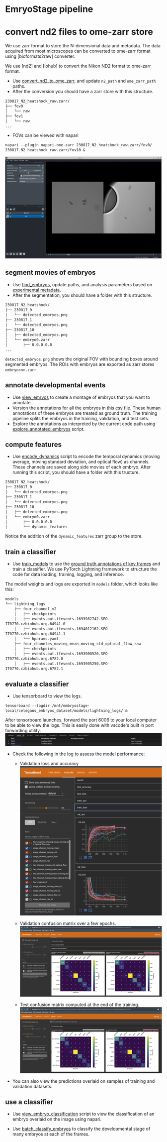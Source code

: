 # EmryoStage pipeline

# convert nd2 files to ome-zarr store


We use zarr format to store the N-dimensional data and metadata. The data acquired from most microscopes can be converted to ome-zarr format using [bioformats2raw] converter.

We use [nd2] and [iohub] to convert the Nikon ND2 format to ome-zarr format.

* Use [convert_nd2_to_ome_zarr](../src/embryostage/scripts/convert_nd2_to_ome_zarr.py), and update `n2_path` and `ome_zarr_path` paths.
* After the conversion you should have a zarr store with this structure.
```
230817_N2_heatshock_raw.zarr/
├── fov0
│   └── raw
├── fov1
│   └── raw
...
```
* FOVs can be viewed with napari

```
napari --plugin napari-ome-zarr 230817_N2_heatshock_raw.zarr/fov0/ 230817_N2_heatshock_raw.zarr/fov10 &
```
![raw images](fovs_raw.png)

## segment movies of embryos
* Use [find_embryos](../src/embryostage/scripts/find_embryos.py), update paths, and analysis parameters based on [experimental metadata](../ground_truth/embryo_metadata.csv).
* After the segmentation, you should have a folder with this structure.
```
230817_N2_heatshock/
├── 230817_0
│   └── detected_embryos.png 
├── 230817_1
│   └── detected_embryos.png
├── 230817_10
│   ├── detected_embryos.png
│   └── embryo0.zarr
│       ├── 0.0.0.0.0
...
```
`detected_embryos.png` shows the original FOV with bounding boxes around segmented embryos. The ROIs with embryos are exported as zarr stores `embryo<n>.zarr`

## annotate developmental events
* Use [view_emryos](../src/embryostage/scripts/view_embryos.py) to create a montage of embryos that you want to annotate.
* Version the annotations for all the embryos in [this csv file](../ground_truth/embryo_developmental_stage.csv). These human annotations of these embryos are treated as ground truth. The training pipeline splits the embryos in the training, validation, and test sets.
* Explore the annotations as interpreted by the current code path using [explore_annotated_embryos](../src/embryostage/scripts/explore_annotated_embryos.py) script.

## compute features
* Use [encode_dynamics](../src/embryostage/scripts/encode_dynamics.py) script to encode the temporal dynamics (moving average, moving standard deviation, and optical flow) as channels. These channels are saved along side movies of each embryo. After running this script, you should have a folder with this tructure.

```
230817_N2_heatshock/
├── 230817_0
│   └── detected_embryos.png
├── 230817_1
│   └── detected_embryos.png
├── 230817_10
│   ├── detected_embryos.png
│   └── embryo0.zarr
│       ├── 0.0.0.0.0
│       └── dynamic_features
```

Notice the addition of the `dynamic_features` zarr group to the store.

## train a classifier
* Use [train_models](../src/embryostage/scripts/train_models.py) to use the [ground truth annotations of key frames](../ground_truth/embryo_developmental_stage.csv) and train a classifier. We use PyTorch Lightning framework to structure the code for data loading, training, logging, and inference.

The model weights and logs are exported in `models` folder, which looks like this:
```
models
└── lightning_logs
    ├── four_channel_v2
    │   ├── checkpoints
    │   ├── events.out.tfevents.1693982742.SFO-IT0770.czbiohub.org.64941.0
    │   ├── events.out.tfevents.1694012162.SFO-IT0770.czbiohub.org.64941.1
    │   └── hparams.yaml
    ├── four_channles_moving_mean_moving_std_optical_flow_raw
    │   ├── checkpoints
    │   ├── events.out.tfevents.1693900520.SFO-IT0770.czbiohub.org.6782.0
    │   ├── events.out.tfevents.1693905250.SFO-IT0770.czbiohub.org.6782.1
```

## evaluate a classifier

* Use tensorboard to view the logs. 
```
tensorboard --logdir /mnt/embryostage-local/celegans_embryos_dataset/models/lightning_logs/ &
```

After tensorboard launches, forward the port 6006 to your local computer to be able to view the logs. This is easily done with vscode's built in port forwarding utility. 
![Alt text](tensorboard_portforward.png)

* Check the following in the log to assess the model performance:
    * Validation loss and accuracy
    ![Alt text](tensorboard_validation.png)

    * Validation confusion matrix over a few epochs.
    ![Alt text](tensorboard_validation_confusion.png)

    * Test confusion matrix computed at the end of the training.
    ![Alt text](tensorboard_test_confusion.png)


* You can also view the predictions overlaid on samples of training and validation datasets. 

##  use a classifier

* Use [view_embryo_classification](../src/embryostage/scripts/view_embryo_classification.py) script to view the classification of an embryo overlaid on the image using napari.

* Use [batch_classify_embryos](../src/embryostage/scripts/batch_classify_embryos.py) to classify the developmental stage of many embryos at each of the frames.